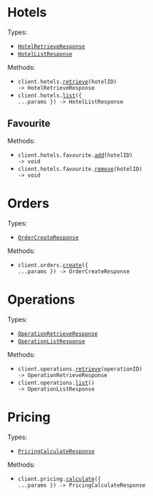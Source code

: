 # Hotels

Types:

- <code><a href="./src/resources/hotels/hotels.ts">HotelRetrieveResponse</a></code>
- <code><a href="./src/resources/hotels/hotels.ts">HotelListResponse</a></code>

Methods:

- <code title="get /hotels/{hotelId}">client.hotels.<a href="./src/resources/hotels/hotels.ts">retrieve</a>(hotelID) -> HotelRetrieveResponse</code>
- <code title="get /hotels">client.hotels.<a href="./src/resources/hotels/hotels.ts">list</a>({ ...params }) -> HotelListResponse</code>

## Favourite

Methods:

- <code title="post /hotels/{hotelId}/favourite">client.hotels.favourite.<a href="./src/resources/hotels/favourite.ts">add</a>(hotelID) -> void</code>
- <code title="delete /hotels/{hotelId}/favourite">client.hotels.favourite.<a href="./src/resources/hotels/favourite.ts">remove</a>(hotelID) -> void</code>

# Orders

Types:

- <code><a href="./src/resources/orders.ts">OrderCreateResponse</a></code>

Methods:

- <code title="post /orders">client.orders.<a href="./src/resources/orders.ts">create</a>({ ...params }) -> OrderCreateResponse</code>

# Operations

Types:

- <code><a href="./src/resources/operations.ts">OperationRetrieveResponse</a></code>
- <code><a href="./src/resources/operations.ts">OperationListResponse</a></code>

Methods:

- <code title="get /operations/{operationId}">client.operations.<a href="./src/resources/operations.ts">retrieve</a>(operationID) -> OperationRetrieveResponse</code>
- <code title="get /operations">client.operations.<a href="./src/resources/operations.ts">list</a>() -> OperationListResponse</code>

# Pricing

Types:

- <code><a href="./src/resources/pricing.ts">PricingCalculateResponse</a></code>

Methods:

- <code title="post /pricing/calculate">client.pricing.<a href="./src/resources/pricing.ts">calculate</a>({ ...params }) -> PricingCalculateResponse</code>
